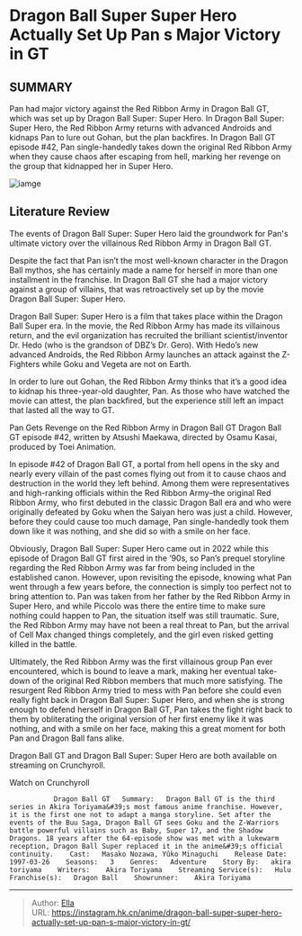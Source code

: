 # Dragon Ball Super Super Hero Actually Set Up Pan s Major Victory in GT


## SUMMARY 



  Pan had major victory against the Red Ribbon Army in Dragon Ball GT, which was set up by Dragon Ball Super: Super Hero.   In Dragon Ball Super: Super Hero, the Red Ribbon Army returns with advanced Androids and kidnaps Pan to lure out Gohan, but the plan backfires.   In Dragon Ball GT episode #42, Pan single-handedly takes down the original Red Ribbon Army when they cause chaos after escaping from hell, marking her revenge on the group that kidnapped her in Super Hero.  

![iamge](https://static1.srcdn.com/wordpress/wp-content/uploads/2023/02/pan-kills-red-ribbon-army.jpg)

## Literature Review

The events of Dragon Ball Super: Super Hero laid the groundwork for Pan&#39;s ultimate victory over the villainous Red Ribbon Army in Dragon Ball GT. 




Despite the fact that Pan isn’t the most well-known character in the Dragon Ball mythos, she has certainly made a name for herself in more than one installment in the franchise. In Dragon Ball GT she had a major victory against a group of villains, that was retroactively set up by the movie Dragon Ball Super: Super Hero.




Dragon Ball Super: Super Hero is a film that takes place within the Dragon Ball Super era. In the movie, the Red Ribbon Army has made its villainous return, and the evil organization has recruited the brilliant scientist/inventor Dr. Hedo (who is the grandson of DBZ’s Dr. Gero). With Hedo’s new advanced Androids, the Red Ribbon Army launches an attack against the Z-Fighters while Goku and Vegeta are not on Earth.

          

In order to lure out Gohan, the Red Ribbon Army thinks that it’s a good idea to kidnap his three-year-old daughter, Pan. As those who have watched the movie can attest, the plan backfired, but the experience still left an impact that lasted all the way to GT.


 Pan Gets Revenge on the Red Ribbon Army in Dragon Ball GT 
Dragon Ball GT episode #42, written by Atsushi Maekawa, directed by Osamu Kasai, produced by Toei Animation.
          




In episode #42 of Dragon Ball GT, a portal from hell opens in the sky and nearly every villain of the past comes flying out from it to cause chaos and destruction in the world they left behind. Among them were representatives and high-ranking officials within the Red Ribbon Army–the original Red Ribbon Army, who first debuted in the classic Dragon Ball era and who were originally defeated by Goku when the Saiyan hero was just a child. However, before they could cause too much damage, Pan single-handedly took them down like it was nothing, and she did so with a smile on her face.

Obviously, Dragon Ball Super: Super Hero came out in 2022 while this episode of Dragon Ball GT first aired in the ‘90s, so Pan’s prequel storyline regarding the Red Ribbon Army was far from being included in the established canon. However, upon revisiting the episode, knowing what Pan went through a few years before, the connection is simply too perfect not to bring attention to. Pan was taken from her father by the Red Ribbon Army in Super Hero, and while Piccolo was there the entire time to make sure nothing could happen to Pan, the situation itself was still traumatic. Sure, the Red Ribbon Army may have not been a real threat to Pan, but the arrival of Cell Max changed things completely, and the girl even risked getting killed in the battle.




          

Ultimately, the Red Ribbon Army was the first villainous group Pan ever encountered, which is bound to leave a mark, making her eventual take-down of the original Red Ribbon members that much more satisfying. The resurgent Red Ribbon Army tried to mess with Pan before she could even really fight back in Dragon Ball Super: Super Hero, and when she is strong enough to defend herself in Dragon Ball GT, Pan takes the fight right back to them by obliterating the original version of her first enemy like it was nothing, and with a smile on her face, making this a great moment for both Pan and Dragon Ball fans alike.

Dragon Ball GT and Dragon Ball Super: Super Hero are both available on streaming on Crunchyroll.

Watch on Crunchyroll

               Dragon Ball GT   Summary:   Dragon Ball GT is the third series in Akira Toriyama&#39;s most famous anime franchise. However, it is the first one not to adapt a manga storyline. Set after the events of the Buu Saga, Dragon Ball GT sees Goku and the Z-Warriors battle powerful villains such as Baby, Super 17, and the Shadow Dragons. 18 years after the 64-episode show was met with a lukewarm reception, Dragon Ball Super replaced it in the anime&#39;s official continuity.    Cast:   Masako Nozawa, Yûko Minaguchi    Release Date:   1997-03-26    Seasons:   3    Genres:   Adventure    Story By:   akira toriyama    Writers:    Akira Toriyama    Streaming Service(s):   Hulu    Franchise(s):   Dragon Ball    Showrunner:    Akira Toriyama      

---

> Author: [Ella](https://instagram.hk.cn/)  
> URL: https://instagram.hk.cn/anime/dragon-ball-super-super-hero-actually-set-up-pan-s-major-victory-in-gt/  

